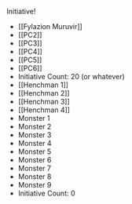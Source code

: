 Initiative!
- [[Fylazion Muruvir]]
- [[PC2]]
- [[PC3]]
- [[PC4]]
- [[PC5]]
- [[PC6]]
- Initiative Count: 20 (or whatever)
- [[Henchman 1]]
- [[Henchman 2]]
- [[Henchman 3]]
- [[Henchman 4]]
- Monster 1
- Monster 2
- Monster 3
- Monster 4
- Monster 5
- Monster 6
- Monster 7
- Monster 8
- Monster 9
- Initiative Count: 0